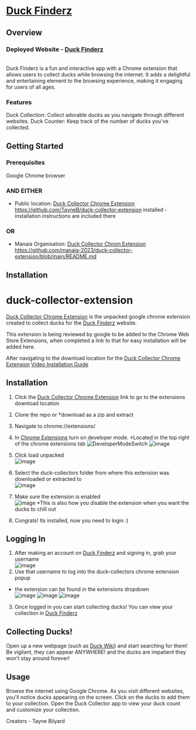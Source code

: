 # [Duck Finderz](https://duck-finderz.pushed.nz/)
  
## Overview

### Deployed Website - [Duck Finderz](https://duck-finderz.pushed.nz/)
<br> Duck Finderz is a fun and interactive app with a Chrome extension that allows users to collect ducks while browsing the internet. It adds a delightful and entertaining element to the browsing experience, making it engaging for users of all ages.

### Features
Duck Collection: Collect adorable ducks as you navigate through different websites.
Duck Counter: Keep track of the number of ducks you've collected.

## Getting Started
### Prerequisites
Google Chrome browser
### AND EITHER
- Public location: [Duck Collector Chrome Extension](https://github.com/TayneB/duck-collector-extension)  https://github.com/TayneB/duck-collector-extension installed - installation instructions are included there
### OR
- Manaia Organisation: [Duck Collector Chrom Extension](https://github.com/manaia-2023/duck-collector-extension/blob/main/README.md) https://github.com/manaia-2023/duck-collector-extension/blob/main/README.md


## Installation
# duck-collector-extension

[Duck Collector Chrome Extension](https://github.com/TayneB/duck-collector-extension) is the unpacked google chrome extension created to collect ducks for the [Duck Finderz](https://duck-finderz.pushed.nz/) website.

This extension is being reviewed by google to be added to the Chrome Web Store Extensions, when completed a link to that for easy installation will be added here.

After navigating to the download location for the [Duck Collector Chrome Extension](https://github.com/TayneB/duck-collector-extension)
[Video Installation Guide](https://www.loom.com/share/eccf195bc688406ea22970ecf89b71eb?sid=0e0aeec1-a7b6-4b54-8305-e2403df81252)

## Installation 
1. Click the [Duck Collector Chrome Extension](https://github.com/TayneB/duck-collector-extension) link to go to the extensions download location
1. Clone the repo or *download as a zip and extract
2. Navigate to chrome://extensions/
3. In [Chrome Extensions](chrome://extensions/) turn on developer mode. *Located in the top right of the chrome extensions tab ![DeveloperModeSwitch](https://github.com/manaia-2023/duck-collector-extension/assets/124834636/e57888a5-7c8a-4531-a459-7c63179a43a3)
![image](https://github.com/manaia-2023/duck-collector-extension/assets/124834636/5a47c041-4a5f-47af-84ab-b84aacb21c4c)
4. Click load unpacked <br> ![image](https://github.com/manaia-2023/duck-collector-extension/assets/124834636/ef206314-101f-4b88-a819-14389d8c616c)
6. Select the duck-collectors folder from where this extension was downloaded or extracted to <br> ![image](https://github.com/manaia-2023/duck-collector-extension/assets/124834636/0dc3b67c-bdc7-440e-a957-f27b4178ef2f)

7. Make sure the extension is enabled <br> ![image](https://github.com/manaia-2023/duck-collector-extension/assets/124834636/dd75e207-9f38-4724-8b82-fc5c6846d355) *This is also how you disable the extension when you want the ducks to chill out
8. Congrats! Its installed, now you need to login :)

## Logging In  
1. After making an account on [Duck Finderz](https://duck-finderz.pushed.nz/) and signing in, grab your username <br> ![image](https://github.com/manaia-2023/duck-collector-extension/assets/124834636/f109c829-03ef-4058-a49a-9d66b06b94f4)
2. Use that username to log into the duck-collectors chrome extension popup
- the extension can be found in the extensions dropdown <br> ![image](https://github.com/manaia-2023/duck-collector-extension/assets/124834636/673cc505-c46d-4377-9d3e-615af1fe6a77) ![image](https://github.com/manaia-2023/duck-collector-extension/assets/124834636/e27f65cd-ee86-404d-b838-1274f1875d76) ![image](https://github.com/manaia-2023/duck-collector-extension/assets/124834636/580af02a-993b-4bfe-8b37-99e6852f10b5)
3. Once logged in you can start collecting ducks! You can view your collection in [Duck Finderz](https://duck-finderz.pushed.nz/)

## Collecting Ducks!
Open up a new webpage (such as [Duck Wiki](https://en.wikipedia.org/wiki/Duck)) and start searching for them! Be vigilant, they can appear ANYWHERE! and the ducks are impatient they won't stay around forever!


## Usage
Browse the internet using Google Chrome.
As you visit different websites, you'll notice ducks appearing on the screen.
Click on the ducks to add them to your collection.
Open the Duck Collector app to view your duck count and customize your collection.

Creators - Tayne Bilyard
